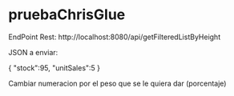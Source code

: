 # pruebaChrisGlue

EndPoint Rest: http://localhost:8080/api/getFilteredListByHeight

JSON a enviar:

{
    "stock":95,
    "unitSales":5
}

Cambiar numeracion por el peso que se le quiera dar (porcentaje)
